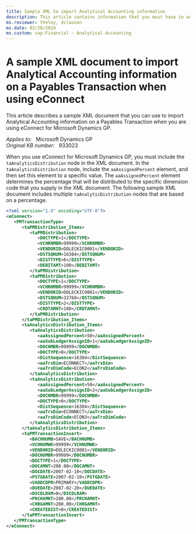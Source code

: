 ```yaml
---
title: Sample XML to import Analytical Accounting information
description: This article contains information that you must have in an XML document for the Analytical Accounting information on a Payables Transaction when you use eConnect for Microsoft Dynamics GP.
ms.reviewer: theley, dclauson
ms.date: 03/20/2024
ms.custom: sap:Financial - Analytical Accounting
---
```

# A sample XML document to import Analytical Accounting information on a Payables Transaction when using eConnect

This article describes a sample XML document that you can use to import Analytical Accounting information on a Payables Transaction when you are using eConnect for Microsoft Dynamics GP.

_Applies to:_ &nbsp; Microsoft Dynamics GP  
_Original KB number:_ &nbsp; 933023

When you use eConnect for Microsoft Dynamics GP, you must include the `taAnalyticsDistribution` node in the XML document. In the `taAnalyticsDistribution` node, include the `aaAssignedPercent` element, and then set this element to a specific value. The `aaAssignedPercent` element determines the percentage that will be distributed to the specific dimension code that you supply in the XML document. The following sample XML document includes multiple `taAnalyticDistribution` nodes that are based on a percentage.

```xml
<?xml version="1.0" encoding="UTF-8"?>
<eConnect>
   <PMTransactionType>
      <taPMDistribution_Items>
         <taPMDistribution>
            <DOCTYPE>1</DOCTYPE>
            <VCHRNMBR>99999</VCHRNMBR>
            <VENDORID>DOLECKIC0001</VENDORID>
            <DSTSQNUM>16384</DSTSQNUM>
            <DISTTYPE>6</DISTTYPE>
            <DEBITAMT>100</DEBITAMT>
         </taPMDistribution>
         <taPMDistribution>
            <DOCTYPE>1</DOCTYPE>
            <VCHRNMBR>99999</VCHRNMBR>
            <VENDORID>DOLECKIC0001</VENDORID>
            <DSTSQNUM>32768</DSTSQNUM>
            <DISTTYPE>2</DISTTYPE>
            <CRDTAMNT>100</CRDTAMNT>
         </taPMDistribution>
      </taPMDistribution_Items>
      <taAnalyticsDistribution_Items>
         <taAnalyticsDistribution>
            <aaAssignedPercent>50</aaAssignedPercent>
            <aaSubLedgerAssignID>1</aaSubLedgerAssignID>
            <DOCNMBR>99999</DOCNMBR>
            <DOCTYPE>0</DOCTYPE>
            <DistSequence>16384</DistSequence>
            <aaTrxDim>ECONNECT</aaTrxDim>
            <aaTrxDimCode>ECON2</aaTrxDimCode>
         </taAnalyticsDistribution>
         <taAnalyticsDistribution>
            <aaAssignedPercent>50</aaAssignedPercent>
            <aaSubLedgerAssignID>2</aaSubLedgerAssignID>
            <DOCNMBR>99999</DOCNMBR>
            <DOCTYPE>0</DOCTYPE>
            <DistSequence>16384</DistSequence>
            <aaTrxDim>ECONNECT</aaTrxDim>
            <aaTrxDimCode>ECON3</aaTrxDimCode>
         </taAnalyticsDistribution>
      </taAnalyticsDistribution_Items>
      <taPMTransactionInsert>
         <BACHNUMB>SAVE</BACHNUMB>
         <VCHNUMWK>99999</VCHNUMWK>
         <VENDORID>DOLECKIC0001</VENDORID>
         <DOCNUMBR>99999</DOCNUMBR>
         <DOCTYPE>1</DOCTYPE>
         <DOCAMNT>200.00</DOCAMNT>
         <DOCDATE>2007-02-10</DOCDATE>
         <PSTGDATE>2007-02-10</PSTGDATE>
         <VADDCDPR>PRIMARY</VADDCDPR>
         <DUEDATE>2007-02-20</DUEDATE>
         <DSCDLRAM>0</DSCDLRAM>
         <PRCHAMNT>200.00</PRCHAMNT>
         <CHRGAMNT>200.00</CHRGAMNT>
         <CREATEDIST>0</CREATEDIST>
      </taPMTransactionInsert>
   </PMTransactionType>
</eConnect>
```
